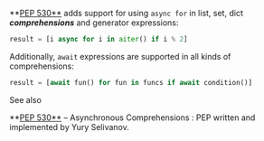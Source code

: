 **[PEP 530**](https://www.python.org/dev/peps/pep-0530) adds support for using `async for` in list, set, dict ***comprehensions*** and generator expressions:
    
```python     
result = [i async for i in aiter() if i % 2]
```

Additionally, `await` expressions are supported in all kinds of comprehensions:
    
```python
result = [await fun() for fun in funcs if await condition()]
```    

See also

**[PEP 530**](https://www.python.org/dev/peps/pep-0530) – Asynchronous Comprehensions
: PEP written and implemented by Yury Selivanov.
